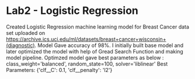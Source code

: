 # Lab2 - Logistic Regression 
Created Logistic Regression machine learning model for Breast Cancer data set uploaded on https://archive.ics.uci.edu/ml/datasets/breast+cancer+wisconsin+(diagnostic). 
Model Gave accuracy of 98%. I initially built base model and later optimized the model with help of Gread Search Function and making model pipeline. 
Optimzed model gave best parameters as below : 
class_weight='balanced', random_state=100, solver='liblinear'
Best Parameters: {'clf__C': 0.1, 'clf__penalty': 'l2'}
